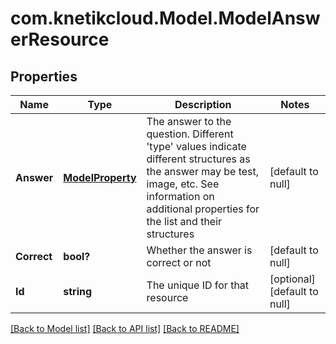 # com.knetikcloud.Model.ModelAnswerResource
## Properties

Name | Type | Description | Notes
------------ | ------------- | ------------- | -------------
**Answer** | [**ModelProperty**](ModelProperty.md) | The answer to the question. Different &#39;type&#39; values indicate different structures as the answer may be test, image, etc. See information on additional properties for the list and their structures | [default to null]
**Correct** | **bool?** | Whether the answer is correct or not | [default to null]
**Id** | **string** | The unique ID for that resource | [optional] [default to null]

[[Back to Model list]](../README.md#documentation-for-models) [[Back to API list]](../README.md#documentation-for-api-endpoints) [[Back to README]](../README.md)

